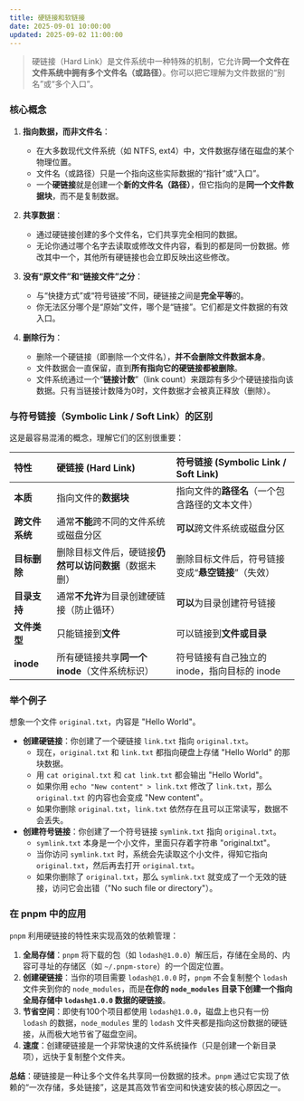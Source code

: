 ```yaml
---
title: 硬链接和软链接
date: 2025-09-01 10:00:00
updated: 2025-09-02 11:00:00
---
```


> 硬链接（Hard Link）是文件系统中一种特殊的机制，它允许**同一个文件在文件系统中拥有多个文件名（或路径）**。你可以把它理解为文件数据的“别名”或“多个入口”。

### 核心概念

1.  **指向数据，而非文件名**：
    *   在大多数现代文件系统（如 NTFS, ext4）中，文件数据存储在磁盘的某个物理位置。
    *   文件名（或路径）只是一个指向这些实际数据的“指针”或“入口”。
    *   一个**硬链接**就是创建一个**新的文件名（路径）**，但它指向的是**同一个文件数据块**，而不是复制数据。

2.  **共享数据**：
    *   通过硬链接创建的多个文件名，它们共享完全相同的数据。
    *   无论你通过哪个名字去读取或修改文件内容，看到的都是同一份数据。修改其中一个，其他所有硬链接也会立即反映出这些修改。

3.  **没有“原文件”和“链接文件”之分**：
    *   与“快捷方式”或“符号链接”不同，硬链接之间是**完全平等**的。
    *   你无法区分哪个是“原始”文件，哪个是“链接”。它们都是文件数据的有效入口。

4.  **删除行为**：
    *   删除一个硬链接（即删除一个文件名），**并不会删除文件数据本身**。
    *   文件数据会一直保留，直到**所有指向它的硬链接都被删除**。
    *   文件系统通过一个“**链接计数**”（link count）来跟踪有多少个硬链接指向该数据。只有当链接计数降为0时，文件数据才会被真正释放（删除）。

### 与符号链接（Symbolic Link / Soft Link）的区别

这是最容易混淆的概念，理解它们的区别很重要：

| 特性         | 硬链接 (Hard Link)                          | 符号链接 (Symbolic Link / Soft Link)          |
| :----------- | :------------------------------------------ | :-------------------------------------------- |
| **本质**     | 指向文件的**数据块**                         | 指向文件的**路径名**（一个包含路径的文本文件） |
| **跨文件系统** | 通常**不能**跨不同的文件系统或磁盘分区         | **可以**跨文件系统或磁盘分区                    |
| **目标删除** | 删除目标文件后，硬链接**仍然可以访问数据**（数据未删） | 删除目标文件后，符号链接变成“**悬空链接**”（失效） |
| **目录支持** | 通常**不允许**为目录创建硬链接（防止循环）     | **可以**为目录创建符号链接                     |
| **文件类型** | 只能链接到**文件**                           | 可以链接到**文件或目录**                       |
| **inode**    | 所有硬链接共享**同一个 inode**（文件系统标识） | 符号链接有自己独立的 inode，指向目标的 inode    |

### 举个例子

想象一个文件 `original.txt`，内容是 "Hello World"。

*   **创建硬链接**：你创建了一个硬链接 `link.txt` 指向 `original.txt`。
    *   现在，`original.txt` 和 `link.txt` 都指向硬盘上存储 "Hello World" 的那块数据。
    *   用 `cat original.txt` 和 `cat link.txt` 都会输出 "Hello World"。
    *   如果你用 `echo "New content" > link.txt` 修改了 `link.txt`，那么 `original.txt` 的内容也会变成 "New content"。
    *   如果你删除 `original.txt`，`link.txt` 依然存在且可以正常读写，数据不会丢失。
*   **创建符号链接**：你创建了一个符号链接 `symlink.txt` 指向 `original.txt`。
    *   `symlink.txt` 本身是一个小文件，里面只存着字符串 "original.txt"。
    *   当你访问 `symlink.txt` 时，系统会先读取这个小文件，得知它指向 `original.txt`，然后再去打开 `original.txt`。
    *   如果你删除了 `original.txt`，那么 `symlink.txt` 就变成了一个无效的链接，访问它会出错（"No such file or directory"）。

### 在 pnpm 中的应用

`pnpm` 利用硬链接的特性来实现高效的依赖管理：

1.  **全局存储**：`pnpm` 将下载的包（如 `lodash@1.0.0`）解压后，存储在全局的、内容可寻址的存储区（如 `~/.pnpm-store`）的一个固定位置。
2.  **创建硬链接**：当你的项目需要 `lodash@1.0.0` 时，`pnpm` 不会复制整个 `lodash` 文件夹到你的 `node_modules`，而是**在你的 `node_modules` 目录下创建一个指向全局存储中 `lodash@1.0.0` 数据的硬链接**。
3.  **节省空间**：即使有100个项目都使用 `lodash@1.0.0`，磁盘上也只有一份 `lodash` 的数据，`node_modules` 里的 `lodash` 文件夹都是指向这份数据的硬链接，从而极大地节省了磁盘空间。
4.  **速度**：创建硬链接是一个非常快速的文件系统操作（只是创建一个新目录项），远快于复制整个文件夹。

**总结**：硬链接是一种让多个文件名共享同一份数据的技术。`pnpm` 通过它实现了依赖的“一次存储，多处链接”，这是其高效节省空间和快速安装的核心原因之一。